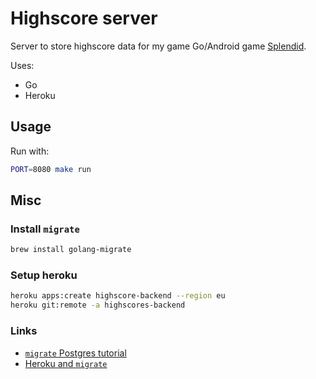 # Highscore server

Server to store highscore data for my game Go/Android game [Splendid](https://github.com/kyeett/splendid.git).

Uses:

- Go
- Heroku

## Usage

Run with:

```sh
PORT=8080 make run
```

## Misc

### Install `migrate`

```sh
brew install golang-migrate
```

### Setup heroku

```sh
heroku apps:create highscore-backend --region eu
heroku git:remote -a highscores-backend
```

### Links

- [`migrate` Postgres tutorial](https://github.com/golang-migrate/migrate/blob/master/database/postgres/TUTORIAL.md)
- [Heroku and `migrate`](https://devcenter.heroku.com/articles/go-support)
